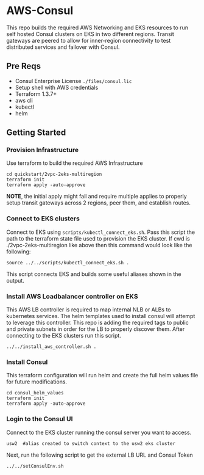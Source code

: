# AWS-Consul
This repo builds the required AWS Networking and EKS resources to run self hosted Consul clusters on EKS in two different regions.  Transit gateways are peered to allow for inner-region connectivity to test distributed services and failover with Consul.

## Pre Reqs
- Consul Enterprise License `./files/consul.lic`
- Setup shell with AWS credentials
- Terraform 1.3.7+
- aws cli
- kubectl
- helm

## Getting Started

### Provision Infrastructure
Use terraform to build the required AWS Infrastructure
```
cd quickstart/2vpc-2eks-multiregion
terraform init
terraform apply -auto-approve
```
**NOTE**, the initial apply might fail and require multiple applies to properly setup transit gateways across 2 regions, peer them, and establish routes.

### Connect to EKS clusters
Connect to EKS using `scripts/kubectl_connect_eks.sh`.  Pass this script the path to the terraform state file used to provision the EKS cluster.  If cwd is ./2vpc-2eks-multiregion like above then this command would look like the following:
```
source ../../scripts/kubectl_connect_eks.sh .
```
This script connects EKS and builds some useful aliases shown in the output.

### Install AWS Loadbalancer controller on EKS
This AWS LB controller is required to map internal NLB or ALBs to kubernetes services.  The helm templates used to install consul will attempt to leverage this controller.  This repo is adding the required tags to public and private subnets in order for the LB to properly discover them.  After connecting to the EKS clusters run this script.

```
../../install_aws_controller.sh .
```

### Install Consul
This terraform configuration will run helm and create the full helm values file for future modifications.
```
cd consul_helm_values
terraform init
terraform apply -auto-approve
```
### Login to the Consul UI
Connect to the EKS cluster running the consul server you want to access.
```
usw2  #alias created to switch context to the usw2 eks cluster
```

Next, run the following script to get the external LB URL and Consul Token
```
../../setConsulEnv.sh
```
